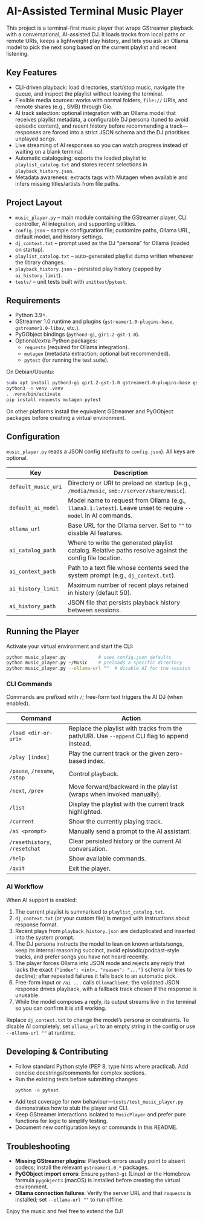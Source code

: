 # AI-Assisted Terminal Music Player
This project is a terminal-first music player that wraps GStreamer playback with a conversational, AI-assisted DJ. It loads tracks from local paths or remote URIs, keeps a lightweight play history, and lets you ask an Ollama model to pick the next song based on the current playlist and recent listening.

## Key Features
- CLI-driven playback: load directories, start/stop music, navigate the queue, and inspect the playlist without leaving the terminal.
- Flexible media sources: works with normal folders, `file://` URIs, and remote shares (e.g., SMB) through Gio.
- AI track selection: optional integration with an Ollama model that receives playlist metadata, a configurable DJ persona (tuned to avoid episodic content), and recent history before recommending a track—responses are forced into a strict JSON schema and the DJ prioritises unplayed songs.
- Live streaming of AI responses so you can watch progress instead of waiting on a blank terminal.
- Automatic cataloguing: exports the loaded playlist to `playlist_catalog.txt` and stores recent selections in `playback_history.json`.
- Metadata awareness: extracts tags with Mutagen when available and infers missing titles/artists from file paths.

## Project Layout
- `music_player.py` – main module containing the GStreamer player, CLI controller, AI integration, and supporting utilities.
- `config.json` – sample configuration file; customize paths, Ollama URL, default model, and history settings.
- `dj_context.txt` – prompt used as the DJ “persona” for Ollama (loaded on startup).
- `playlist_catalog.txt` – auto-generated playlist dump written whenever the library changes.
- `playback_history.json` – persisted play history (capped by `ai_history_limit`).
- `tests/` – unit tests built with `unittest`/`pytest`.

## Requirements
- Python 3.9+.
- GStreamer 1.0 runtime and plugins (`gstreamer1.0-plugins-base`, `gstreamer1.0-libav`, etc.).
- PyGObject bindings (`python3-gi`, `gir1.2-gst-1.0`).
- Optional/extra Python packages:
  - `requests` (required for Ollama integration).
  - `mutagen` (metadata extraction; optional but recommended).
  - `pytest` (for running the test suite).

On Debian/Ubuntu:
```bash
sudo apt install python3-gi gir1.2-gst-1.0 gstreamer1.0-plugins-base gstreamer1.0-plugins-good gstreamer1.0-libav
python3 -m venv .venv
. .venv/bin/activate
pip install requests mutagen pytest
```
On other platforms install the equivalent GStreamer and PyGObject packages before creating a virtual environment.

## Configuration
`music_player.py` reads a JSON config (defaults to `config.json`). All keys are optional.

| Key | Description |
| --- | --- |
| `default_music_uri` | Directory or URI to preload on startup (e.g., `/media/music`, `smb://server/share/music`). |
| `default_ai_model` | Model name to request from Ollama (e.g., `llama3.1:latest`). Leave unset to require `--model` in AI commands. |
| `ollama_url` | Base URL for the Ollama server. Set to `""` to disable AI features. |
| `ai_catalog_path` | Where to write the generated playlist catalog. Relative paths resolve against the config file location. |
| `ai_context_path` | Path to a text file whose contents seed the system prompt (e.g., `dj_context.txt`). |
| `ai_history_limit` | Maximum number of recent plays retained in history (default 50). |
| `ai_history_path` | JSON file that persists playback history between sessions. |

## Running the Player
Activate your virtual environment and start the CLI:
```bash
python music_player.py            # uses config.json defaults
python music_player.py ~/Music    # preloads a specific directory
python music_player.py --ollama-url ""  # disable AI for the session
```

### CLI Commands
Commands are prefixed with `/`; free-form text triggers the AI DJ (when enabled).

| Command | Action |
| --- | --- |
| `/load <dir-or-uri>` | Replace the playlist with tracks from the path/URI. Use `--append` CLI flag to append instead. |
| `/play [index]` | Play the current track or the given zero-based index. |
| `/pause`, `/resume`, `/stop` | Control playback. |
| `/next`, `/prev` | Move forward/backward in the playlist (wraps when invoked manually). |
| `/list` | Display the playlist with the current track highlighted. |
| `/current` | Show the currently playing track. |
| `/ai <prompt>` | Manually send a prompt to the AI assistant. |
| `/resethistory`, `/resetchat` | Clear persisted history or the current AI conversation. |
| `/help` | Show available commands. |
| `/quit` | Exit the player. |

### AI Workflow
When AI support is enabled:
1. The current playlist is summarised to `playlist_catalog.txt`.
2. `dj_context.txt` (or your custom file) is merged with instructions about response format.
3. Recent plays from `playback_history.json` are deduplicated and inserted into the system prompt.
4. The DJ persona instructs the model to lean on known artists/songs, keep its internal reasoning succinct, avoid episodic/podcast-style tracks, and prefer songs you have not heard recently.
5. The player forces Ollama into JSON mode and rejects any reply that lacks the exact `{"index": <int>, "reason": "..."}` schema (or tries to decline); after repeated failures it falls back to an automatic pick.
6. Free-form input or `/ai ...` calls `OllamaClient`; the validated JSON response drives playback, with a fallback track chosen if the response is unusable.
7. While the model composes a reply, its output streams live in the terminal so you can confirm it is still working.

Replace `dj_context.txt` to change the model’s persona or constraints. To disable AI completely, set `ollama_url` to an empty string in the config or use `--ollama-url ""` at runtime.

## Developing & Contributing
- Follow standard Python style (PEP 8, type hints where practical). Add concise docstrings/comments for complex sections.
- Run the existing tests before submitting changes:
  ```bash
  python -m pytest
  ```
- Add test coverage for new behaviour—`tests/test_music_player.py` demonstrates how to stub the player and CLI.
- Keep GStreamer interactions isolated to `MusicPlayer` and prefer pure functions for logic to simplify testing.
- Document new configuration keys or commands in this README.

## Troubleshooting
- **Missing GStreamer plugins**: Playback errors usually point to absent codecs; install the relevant `gstreamer1.0-*` packages.
- **PyGObject import errors**: Ensure `python3-gi` (Linux) or the Homebrew formula `pygobject3` (macOS) is installed before creating the virtual environment.
- **Ollama connection failures**: Verify the server URL and that `requests` is installed; set `--ollama-url ""` to run offline.

Enjoy the music and feel free to extend the DJ! 

